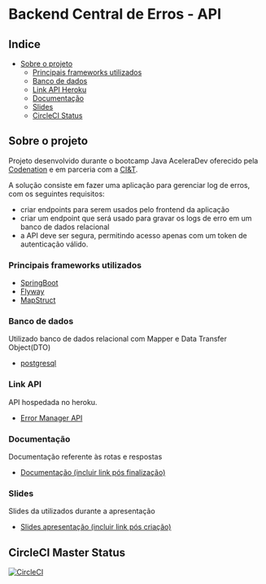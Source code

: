 # Backend Central de Erros - API

## Indice

* [Sobre o projeto](#sobre-o-projeto)
  * [Principais frameworks utilizados](#principais-frameworks-utilizados)
  * [Banco de dados](#banco-de-dados)
  * [Link API Heroku](#link-api)
  * [Documentação](#documentação)
  * [Slides](#slides)
  * [CircleCI Status](#circleci-master-status)

## Sobre o projeto

Projeto desenvolvido durante o bootcamp Java AceleraDev oferecido pela [Codenation](https://codenation.dev/) e em parceria com a [CI&T](https://br.ciandt.com/).

A solução consiste em fazer uma aplicação para gerenciar log de erros, com os seguintes requisitos:

* criar endpoints para serem usados pelo frontend da aplicação
* criar um endpoint que será usado para gravar os logs de erro em um banco de dados relacional
* a API deve ser segura, permitindo acesso apenas com um token de autenticação válido.

### Principais frameworks utilizados
* [SpringBoot](https://spring.io/)
* [Flyway](https://flywaydb.org/)
* [MapStruct](https://mapstruct.org/)

### Banco de dados
Utilizado banco de dados relacional com Mapper e Data Transfer Object(DTO)
* [postgresql](https://www.postgresql.org/)


### Link API
API hospedada no heroku.
* [Error Manager API](https://www.heroku.com/)

### Documentação
Documentação referente às rotas e respostas
* [Documentação (incluir link pós finalização)](https://www.google.com/)

### Slides
Slides da utilizados durante a apresentação
* [Slides apresentação (incluir link pós criação)](https://www.google.com/)


## CircleCI Master Status
[![CircleCI](https://circleci.com/gh/llgalvao24/error-manager-codenation/tree/master.svg?style=svg)](https://circleci.com/gh/llgalvao24/error-manager-codenation/tree/master)
